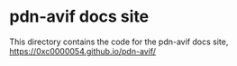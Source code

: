 # pdn-avif docs site

This directory contains the code for the pdn-avif docs site, https://0xc0000054.github.io/pdn-avif/
